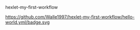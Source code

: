 hexlet-my-first-workflow

https://github.com/Walle1997/hexlet-my-first-workflow/hello-world.yml/badge.svg

